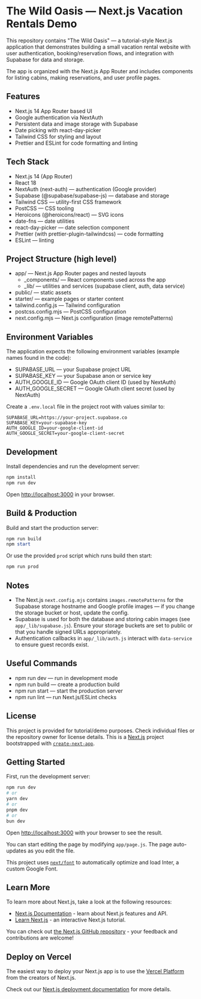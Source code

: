# The Wild Oasis — Next.js Vacation Rentals Demo

This repository contains "The Wild Oasis" — a tutorial-style Next.js application that demonstrates building a small vacation rental website with user authentication, booking/reservation flows, and integration with Supabase for data and storage.

The app is organized with the Next.js App Router and includes components for listing cabins, making reservations, and user profile pages.

## Features

- Next.js 14 App Router based UI
- Google authentication via NextAuth
- Persistent data and image storage with Supabase
- Date picking with react-day-picker
- Tailwind CSS for styling and layout
- Prettier and ESLint for code formatting and linting

## Tech Stack

- Next.js 14 (App Router)
- React 18
- NextAuth (next-auth) — authentication (Google provider)
- Supabase (@supabase/supabase-js) — database and storage
- Tailwind CSS — utility-first CSS framework
- PostCSS — CSS tooling
- Heroicons (@heroicons/react) — SVG icons
- date-fns — date utilities
- react-day-picker — date selection component
- Prettier (with prettier-plugin-tailwindcss) — code formatting
- ESLint — linting

## Project Structure (high level)

- app/ — Next.js App Router pages and nested layouts
  - \_components/ — React components used across the app
  - \_lib/ — utilities and services (supabase client, auth, data service)
- public/ — static assets
- starter/ — example pages or starter content
- tailwind.config.js — Tailwind configuration
- postcss.config.mjs — PostCSS configuration
- next.config.mjs — Next.js configuration (image remotePatterns)

## Environment Variables

The application expects the following environment variables (example names found in the code):

- SUPABASE_URL — your Supabase project URL
- SUPABASE_KEY — your Supabase anon or service key
- AUTH_GOOGLE_ID — Google OAuth client ID (used by NextAuth)
- AUTH_GOOGLE_SECRET — Google OAuth client secret (used by NextAuth)

Create a `.env.local` file in the project root with values similar to:

```env
SUPABASE_URL=https://your-project.supabase.co
SUPABASE_KEY=your-supabase-key
AUTH_GOOGLE_ID=your-google-client-id
AUTH_GOOGLE_SECRET=your-google-client-secret
```

## Development

Install dependencies and run the development server:

```powershell
npm install
npm run dev
```

Open [http://localhost:3000](http://localhost:3000) in your browser.

## Build & Production

Build and start the production server:

```powershell
npm run build
npm start
```

Or use the provided `prod` script which runs build then start:

```powershell
npm run prod
```

## Notes

- The Next.js `next.config.mjs` contains `images.remotePatterns` for the Supabase storage hostname and Google profile images — if you change the storage bucket or host, update the config.
- Supabase is used for both the database and storing cabin images (see `app/_lib/supabase.js`). Ensure your storage buckets are set to public or that you handle signed URLs appropriately.
- Authentication callbacks in `app/_lib/auth.js` interact with `data-service` to ensure guest records exist.

## Useful Commands

- npm run dev — run in development mode
- npm run build — create a production build
- npm run start — start the production server
- npm run lint — run Next.js/ESLint checks

## License

This project is provided for tutorial/demo purposes. Check individual files or the repository owner for license details.
This is a [Next.js](https://nextjs.org/) project bootstrapped with [`create-next-app`](https://github.com/vercel/next.js/tree/canary/packages/create-next-app).

## Getting Started

First, run the development server:

```bash
npm run dev
# or
yarn dev
# or
pnpm dev
# or
bun dev
```

Open [http://localhost:3000](http://localhost:3000) with your browser to see the result.

You can start editing the page by modifying `app/page.js`. The page auto-updates as you edit the file.

This project uses [`next/font`](https://nextjs.org/docs/basic-features/font-optimization) to automatically optimize and load Inter, a custom Google Font.

## Learn More

To learn more about Next.js, take a look at the following resources:

- [Next.js Documentation](https://nextjs.org/docs) - learn about Next.js features and API.
- [Learn Next.js](https://nextjs.org/learn) - an interactive Next.js tutorial.

You can check out [the Next.js GitHub repository](https://github.com/vercel/next.js/) - your feedback and contributions are welcome!

## Deploy on Vercel

The easiest way to deploy your Next.js app is to use the [Vercel Platform](https://vercel.com/new?utm_medium=default-template&filter=next.js&utm_source=create-next-app&utm_campaign=create-next-app-readme) from the creators of Next.js.

Check out our [Next.js deployment documentation](https://nextjs.org/docs/deployment) for more details.
